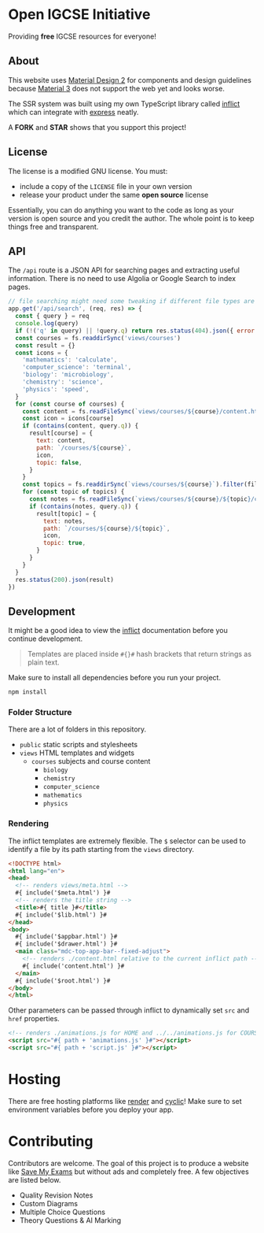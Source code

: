 # Open IGCSE Initiative

Providing **free** IGCSE resources for everyone!

## About

This website uses [Material Design 2](https://m2.material.io) for components and design guidelines because [Material 3](https://m3.material.io) does not support the web yet and looks worse. 

The SSR system was built using my own TypeScript library called [inflict](https://github.com/inflictjs/inflict) which can integrate with [express](https://github.com/expressjs) neatly. 

A **FORK** and **STAR** shows that you support this project! 

## License

The license is a modified GNU license. You must: 
- include a copy of the `LICENSE` file in your own version
- release your product under the same **open source** license

Essentially, you can do anything you want to the code as long as your version is open source and you credit the author. The whole point is to keep things free and transparent. 

## API

The `/api` route is a JSON API for searching pages and extracting useful information. There is no need to use Algolia or Google Search to index pages. 

```js
// file searching might need some tweaking if different file types are included other than .html in views
app.get('/api/search', (req, res) => {
  const { query } = req
  console.log(query)
  if (!('q' in query) || !query.q) return res.status(404).json({ error: 'empty query' })
  const courses = fs.readdirSync('views/courses')
  const result = {}
  const icons = {
    'mathematics': 'calculate',
    'computer_science': 'terminal',
    'biology': 'microbiology',
    'chemistry': 'science',
    'physics': 'speed',
  }
  for (const course of courses) {
    const content = fs.readFileSync(`views/courses/${course}/content.html`, 'utf-8').replaceAll(/<\/*[A-z0-9 ="#{}.$/:-]+>/g, '')
    const icon = icons[course]
    if (contains(content, query.q)) {
      result[course] = {
        text: content,
        path: `/courses/${course}`,
        icon,
        topic: false,
      }
    }
    const topics = fs.readdirSync(`views/courses/${course}`).filter(file => !file.endsWith('.html'))
    for (const topic of topics) {
      const notes = fs.readFileSync(`views/courses/${course}/${topic}/content.html`, 'utf-8').replaceAll(/<\/*[A-z0-9 ="#{}.$/:-]+>/g, '')
      if (contains(notes, query.q)) {
        result[topic] = {
          text: notes,
          path: `/courses/${course}/${topic}`,
          icon,
          topic: true,
        }
      }
    }
  }
  res.status(200).json(result)
})
```

## Development

It might be a good idea to view the [inflict](https://npmjs.com/inflict) documentation before you continue development.
> Templates are placed inside `#{}#` hash brackets that return strings as plain text.

Make sure to install all dependencies before you run your project.

```sh
npm install
```

### Folder Structure

There are a lot of folders in this repository.
- `public` static scripts and stylesheets
- `views` HTML templates and widgets
  - `courses` subjects and course content
    - `biology`
    - `chemistry`
    - `computer_science`
    - `mathematics`
    - `physics`

### Rendering

The inflict templates are extremely flexible. The `$` selector can be used to identify a file by its path starting from the `views` directory. 

```html
<!DOCTYPE html>
<html lang="en">
<head>
  <!-- renders views/meta.html -->
  #{ include('$meta.html') }#
  <!-- renders the title string -->
  <title>#{ title }#</title>
  #{ include('$lib.html') }#
</head>
<body>
  #{ include('$appbar.html') }#
  #{ include('$drawer.html') }#
  <main class="mdc-top-app-bar--fixed-adjust">
    <!-- renders ./content.html relative to the current inflict path -->
    #{ include('content.html') }#
  </main>
  #{ include('$root.html') }#
</body>
</html>
```

Other parameters can be passed through inflict to dynamically set `src` and `href` properties. 

```html
<!-- renders ./animations.js for HOME and ../../animations.js for COURSES -->
<script src="#{ path + 'animations.js' }#"></script>
<script src="#{ path + 'script.js' }#"></script>
```

# Hosting

There are free hosting platforms like [render](https://render.com) and [cyclic](https://cyclic.sh)! Make sure to set environment variables before you deploy your app. 

# Contributing

Contributors are welcome. The goal of this project is to produce a website like [Save My Exams](https://savemyexams.co.uk) but without ads and completely free. A few objectives are listed below. 
- Quality Revision Notes 
- Custom Diagrams 
- Multiple Choice Questions
- Theory Questions & AI Marking